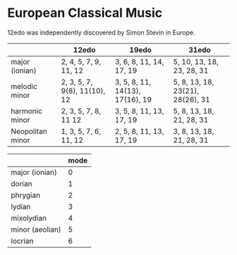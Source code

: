 # European Classical Music

12edo was independently discovered by Simon Stevin in Europe.

|     | 12edo | 19edo | 31edo |
|-----|-------|-------|-------|
|major (ionian) | 2, 4, 5, 7, 9, 11, 12 | 3, 6, 8, 11, 14, 17, 19 | 5, 10, 13, 18, 23, 28, 31 |
|melodic minor | 2, 3, 5, 7, 9(8), 11(10), 12 | 3, 5, 8, 11, 14(13), 17(16), 19 | 5, 8, 13, 18, 23(21), 28(26), 31 |
|harmonic minor| 2, 3, 5, 7, 8, 11 12  | 3, 5, 8, 11, 13, 17, 19 | 5, 8, 13, 18, 21, 28, 31 |
|Neopolitan minor|1, 3, 5, 7, 6, 11, 12 | 2, 5, 8, 11, 13, 17, 19 | 3, 8, 13, 18, 21, 28, 31|



|      |mode|
|------|----|
|major (ionian) | 0 |
|dorian | 1 |
|phrygian | 2 |
|lydian | 3 |
|mixolydian | 4 |
|minor (aeolian) | 5 |
|locrian | 6 |
